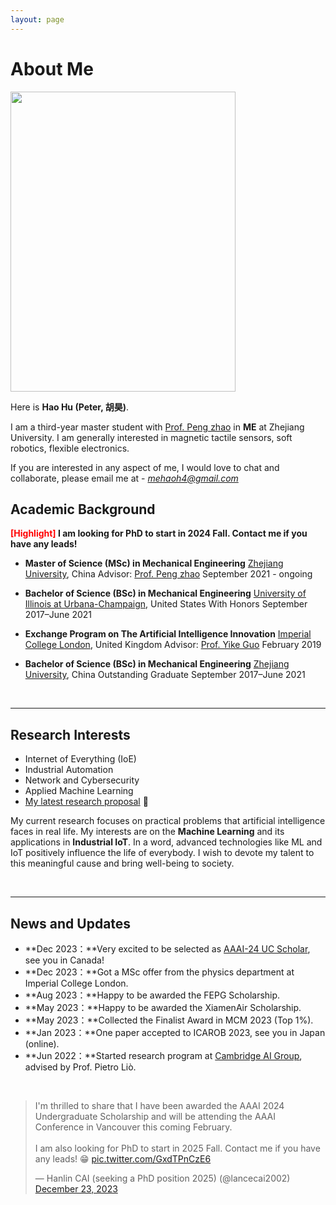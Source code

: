 ```yaml
---
layout: page
---
```


# About Me

<img src="https://caihanlin.com/caihanlin.jpg" class="floatpic" width="360" height="480">

Here is **Hao Hu (Peter, 胡昊)**.

I am a third-year master student with [Prof. Peng zhao](https://person.zju.edu.cn/en/pengzhao) in **ME** at Zhejiang University. 
I am generally interested in magnetic tactile sensors, soft robotics, flexible electronics.

If you are interested in any aspect of me, I would love to chat and collaborate, please email me at - *mehaoh4@gmail.com*

## Academic Background

**<font color='red'>[Highlight]</font> I am looking for PhD to start in 2024 Fall. Contact me if you have any leads!**

- **Master of Science (MSc) in Mechanical Engineering** 
[Zhejiang University](https://www.zju.edu.cn/english/), China
Advisor: [Prof. Peng zhao](https://person.zju.edu.cn/en/pengzhao)
September 2021 - ongoing

- **Bachelor of Science (BSc) in Mechanical Engineering**
[University of Illinois at Urbana-Champaign](https://illinois.edu/), United States
With Honors
September 2017–June 2021

- **Exchange Program on The Artificial Intelligence Innovation** 
[Imperial College London](https://www.imperial.ac.uk/), United Kingdom
Advisor: [Prof. Yike Guo](https://scholar.google.com/citations?user=-0q6cIYAAAAJ)
February 2019

- **Bachelor of Science (BSc) in Mechanical Engineering** 
[Zhejiang University](https://www.zju.edu.cn/english/), China
Outstanding Graduate
September 2017–June 2021

<br>

---

## Research Interests

- Internet of Everything (IoE)
- Industrial Automation
- Network and Cybersecurity
- Applied Machine Learning
- [My latest research proposal](https://caihanlin.com/file/proposal-2023.pdf) 🔗

My current research focuses on practical problems that artificial intelligence faces in real life. My interests are on the **Machine Learning** and its applications in **Industrial IoT**. In a word, advanced technologies like ML and IoT positively influence the life of everybody.  I wish to devote my talent to this meaningful cause and bring well-being to society.

<br>

---

## News and Updates

- **Dec 2023：**Very excited to be selected as [AAAI-24 UC Scholar](https://aaai-uc.github.io/), see you in Canada!
- **Dec 2023：**Got a MSc offer from the physics department at Imperial College London.
- **Aug 2023：**Happy to be awarded the FEPG Scholarship.
- **May 2023：**Happy to be awarded the XiamenAir Scholarship.
- **May 2023：**Collected the Finalist Award in MCM 2023 (Top 1%).
- **Jan 2023：**One paper accepted to ICAROB 2023, see you in Japan (online).
- **Jun 2022：**Started research program at [Cambridge AI Group](https://www.cl.cam.ac.uk/research/ai/), advised by Prof. Pietro Liò.

<br>

<blockquote class="twitter-tweet"><p lang="en" dir="ltr">I&#39;m thrilled to share that I have been awarded the AAAI 2024 Undergraduate Scholarship and will be attending the AAAI Conference in Vancouver this coming February.<br><br>I am also looking for PhD to start in 2025 Fall. Contact me if you have any leads! 😁 <a href="https://t.co/GxdTPnCzE6">pic.twitter.com/GxdTPnCzE6</a></p>&mdash; Hanlin CAI (seeking a PhD position 2025) (@lancecai2002) <a href="https://twitter.com/lancecai2002/status/1738533328490463639?ref_src=twsrc%5Etfw">December 23, 2023</a></blockquote> <script async src="https://platform.twitter.com/widgets.js" charset="utf-8"></script>
